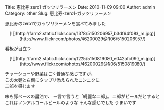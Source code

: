 Title: 恵比寿 zero1 ガッツリラーメン
Date: 2010-11-09 09:00
Author: admin
Category: other
Slug: 恵比寿-zero1-ガッツリラーメン

恵比寿のzero1でガッツリラーメンを食べてみました

<p>
<center>
[![](http://farm2.static.flickr.com/1378/5150206957_b3df64f088_m.jpg)](http://www.flickr.com/photos/46200029@N06/5150206957/)

</center>
  
看板が目立つ

</p>
<p>
<center>
[![](http://farm2.static.flickr.com/1225/5150819080_e042afc090_m.jpg)](http://www.flickr.com/photos/46200029@N06/5150819080/)

</center>
  
チャーシューや野菜はごく普通な感じですが、  
この太麺と右側にタップリ添えられたニンニクに  
二郎を感じます

</p>
味も豚ベースの醤油で、  
一言で言うと「綺麗な二郎」。  
二郎がビールだとすると  
これはノンアルコールビールのような  
そんな感じでした  
うまいです
